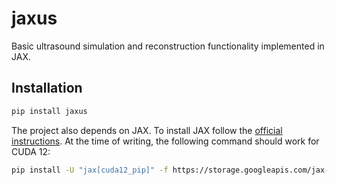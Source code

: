 # jaxus
Basic ultrasound simulation and reconstruction functionality implemented in JAX.

## Installation
```bash
pip install jaxus
```

The project also depends on JAX. To install JAX follow the [official instructions](https://jax.readthedocs.io/en/latest/installation.html). At the time of writing, the following command should work for CUDA 12:
```bash
pip install -U "jax[cuda12_pip]" -f https://storage.googleapis.com/jax-releases/jax_cuda_releases.html
```

